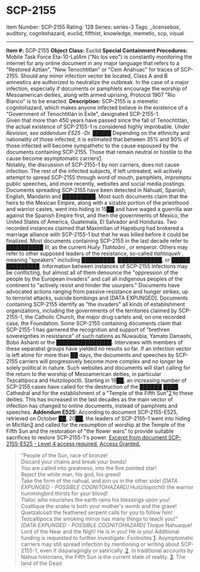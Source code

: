 # SCP-2155
Item Number: SCP-2155
Rating: 128
Series: series-3
Tags: _licensebox, auditory, cognitohazard, euclid, fifthist, knowledge, memetic, scp, visual

---

**Item #:** SCP-2155
**Object Class:** Euclid
**Special Containment Procedures:** Mobile Task Force Eta-10-LatAm ("No los veo") is constantly monitoring the internet for any online document in any major language that refers to a "Restored Aztlan", "New Tenochtitlan" or "Cem Anáhuac" for traces of SCP-2155.
Should any minor infection vector be located, Class A and B amnestics are authorized to neutralize the outbreak. In the case of a major infection, especially if documents or pamphlets encourage the worship of Mesoamerican deities, along with armed uprising, Protocol 1907 "Rio Blanco" is to be enacted.
**Description:** SCP-2155 is a memetic cognitohazard, which makes anyone infected believe in the existence of a "Government of Tenochtitlán in Exile", designated SCP-2155-1.  
Given that more than 450 years have passed since the fall of Tenochtitlán, the actual existence of SCP-2155-1 is considered highly improbable. _Under Revision, see addendum E525 -Dr. █████_
Depending on the ethnicity and nationality of those infected, it is estimated that between 35% and 90% of those infected will become sympathetic to the cause espoused by the documents containing SCP-2155. Those that remain neutral or hostile to the cause become asymptomatic carriers[1](javascript:;).  
Notably, the discussion of SCP-2155-1 by non carriers, does not cause infection.
The rest of the infected subjects, if left untreated, will actively attempt to spread SCP-2155 through word of mouth, pamphlets, impromptu public speeches, and more recently, websites and social media postings. Documents spreading SCP-2155 have been detected in Náhuatl, Spanish, English, Mandarin and █████████.
Most such documents claim that the heirs to the Mexican Empire, along with a sizable portion of the priesthood and warrior castes, went into hiding in 15██ and have waged a guerrilla war against the Spanish Empire first, and then the governments of Mexico, the United States of America, Guatemala, El Salvador and Honduras. Two recorded instances claimed that Maximilian of Hapsburg had brokered a marriage alliance with SCP-2155-1 but that he was killed before it could be finalized.
Most documents containing SCP-2155 in the last decade refer to ██████████ III, as the current _Huēy Tlahtoāni_ , or emperor. Others may refer to other supposed leaders of the resistance, so-called _tlahtoqueh_ , meaning "speakers" including █████████, ████████████, or █████ █████████.
Information between instances of SCP-2155 infections may be conflicting, but almost all of them denounce the "oppression of the people by the European invaders" and call all indigenous peoples of the continent to "actively resist and hinder the usurpers." Documents have advocated actions ranging from passive resistance and hunger strikes, up to terrorist attacks, suicide bombings and [DATA EXPUNGED].
Documents containing SCP-2155 identify as "the invaders" all kinds of establishment organizations, including the governments of the territories claimed by SCP-2155-1, the Catholic Church, the major drug cartels and, on one recorded case, the Foundation.
Some SCP-2155 containing documents claim that SCP-2155-1 has garnered the recognition and support of "brethren sovereignties in resistance" of such nations as Nuwaubia, Yamato Damashi, Bobo Ashanti or the ███████████████. Interviews with members of these separatist groups have yielded no results so far.
If an infection vector is left alone for more than ██ days, the documents and speeches by SCP-2155 carriers will progressively become more complex and no longer be solely political in nature. Such websites and documents will start calling for the return to the worship of Mesoamerican deities, in particular Tezcatlipoca and Huitzilopoctli.
Starting in 19██, an increasing number of SCP-2155 cases have called for the destruction of the ██████ ████ Cathedral and for the establishment of a "Temple of the Fifth Sun"[2](javascript:;) to these deities. This has increased in the last decades as the main vector of infection has changed to online documents, instead of pamphlets and speeches.
**Addendum E525:** According to document SCP-2155-E525, retrieved on October ██, 20██, the leaders of SCP-2155-1 went into hiding in Mictlán[3](javascript:;) and called for the resumption of worship at the Temple of the Fifth Sun and the restoration of "the flower wars" to provide suitable sacrifices to restore SCP-2155-1's power.
[Excerpt from document SCP-2155-E525 - Level 4 access required.](javascript:;)
[Access Granted.](javascript:;)
> "People of the Sun, race of bronze!  
>  Discard your chains and break your bonds!  
>  You are called into greatness, into the five pointed star!  
>  Reject the white man, his god, his greed!  
>  Take the form of the nahual, and join us in the other side!
_[DATA EXPUNGED - POSSIBLE COGNITOHAZARD]_
> Huitzilopochtli the warrior hummingbird thirsts for your blood!  
>  Tlaloc who nourishes the earth rains his blessings upon you!  
>  Coatlique the snake is both your mother's womb and the grave!  
>  Quetzalcóatl the feathered serpent calls for you to follow him!  
>  Tezcaltipoca the smoking mirror has many things to teach you!"
_[DATA EXPUNGED - POSSIBLE COGNITOHAZARD]_
> Tloque Nahuaque! Lord of the Near and the Nigh! He is in you! He is you!
Additional funding is requested to further investigate.
Footnotes
[1](javascript:;). Asymptomatic carriers may still spread infection by mentioning or writing about SCP-2155-1, even if disparagingly or satirically.
[2](javascript:;). In traditional accounts by Nahua historians, the Fifth Sun is the current state of reality.
[3](javascript:;). The land of the Dead